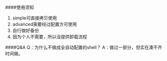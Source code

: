 ####使用须知
1. simple可直接拷贝使用
2. advanced需要经过配置方可使用
3. 自行做好备份
4. 因为个人不需要，所以没提供卸载流程

####Q&A
Q：为什么不做成全自动配置的shell？
A：做过一部分，但实在凑不齐时间做。
